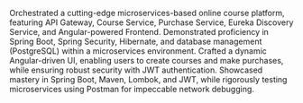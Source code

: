 Orchestrated a cutting-edge microservices-based online course platform, featuring API Gateway, Course Service, Purchase Service, Eureka Discovery Service, and Angular-powered Frontend.
Demonstrated proficiency in Spring Boot, Spring Security, Hibernate, and database management (PostgreSQL) within a microservices environment.
Crafted a dynamic Angular-driven UI, enabling users to create courses and make purchases, while ensuring robust security with JWT authentication.
Showcased mastery in Spring Boot, Maven, Lombok, and JWT, while rigorously testing microservices using Postman for impeccable network debugging.
